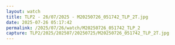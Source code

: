 ```yaml
---
layout: watch
title: TLP2 - 26/07/2025 - M20250726_051742_TLP_2T.jpg
date: 2025-07-26 05:17:42
permalink: /2025/07/26/watch/M20250726_051742_TLP_2
capture: TLP2/2025/202507/20250725/M20250726_051742_TLP_2T.jpg
---
```


